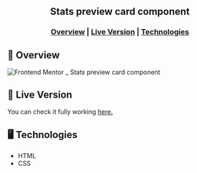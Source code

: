<h2 align="center">Stats preview card component</h2>

<h3 align="center">  
   <a href="#page_facing_up-overview">Overview</a> |
  <a href="#link-live-version">Live Version</a> |
  <a href="#desktop_computer-technologies">Technologies</a> 
</h3>

## :page_facing_up: Overview

![Frontend Mentor _ Stats preview card component](https://user-images.githubusercontent.com/34722707/119041168-a9303180-b98c-11eb-9354-ba466c2b6de2.gif)

## :link: Live Version

You can check it fully working <a href="https://stats-preview-card-component-main-challenge.vercel.app/">here.</a>

## :desktop_computer: Technologies

<ul>
  <li>HTML</li>
  <li>CSS</li>
</ul>
